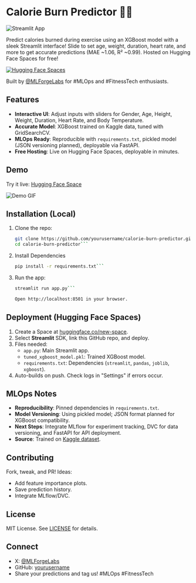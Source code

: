 # Calorie Burn Predictor 🏃‍♂️

![Streamlit App](https://via.placeholder.com/800x400.png?text=Calorie+Burn+Predictor+App) <!-- Replace with your screenshot/GIF -->

Predict calories burned during exercise using an XGBoost model with a sleek Streamlit interface! Slide to set age, weight, duration, heart rate, and more to get accurate predictions (MAE ~1.06, R² ~0.99). Hosted on Hugging Face Spaces for free!

[![Hugging Face Spaces](https://img.shields.io/badge/%F0%9F%A4%97%20Hugging%20Face-Spaces-blue)](https://huggingface.co/spaces/yourusername/calorie-burn-predictor) <!-- Update with your Space URL -->

Built by [@MLForgeLabs](https://x.com/MLForgeLabs) for #MLOps and #FitnessTech enthusiasts.

## Features
- **Interactive UI**: Adjust inputs with sliders for Gender, Age, Height, Weight, Duration, Heart Rate, and Body Temperature.
- **Accurate Model**: XGBoost trained on Kaggle data, tuned with GridSearchCV.
- **MLOps Ready**: Reproducible with `requirements.txt`, pickled model (JSON versioning planned), deployable via FastAPI.
- **Free Hosting**: Live on Hugging Face Spaces, deployable in minutes.

## Demo
Try it live: [Hugging Face Space](https://huggingface.co/spaces/yourusername/calorie-burn-predictor) <!-- Update with your Space URL -->

![Demo GIF](https://via.placeholder.com/600x300.png?text=Demo+GIF) <!-- Replace with your GIF -->

## Installation (Local)
1. Clone the repo:
   ```bash
   git clone https://github.com/yourusername/calorie-burn-predictor.git
   cd calorie-burn-predictor```

2. Install Dependencies
    ```bash 
    pip install -r requirements.txt```

3. Run the app:
    ```bash
    streamlit run app.py```

    Open http://localhost:8501 in your browser.


## Deployment (Hugging Face Spaces)
1. Create a Space at [huggingface.co/new-space](https://huggingface.co/new-space).
2. Select **Streamlit** SDK, link this GitHub repo, and deploy.
3. Files needed:
   - `app.py`: Main Streamlit app.
   - `tuned_xgboost_model.pkl`: Trained XGBoost model.
   - `requirements.txt`: Dependencies (`streamlit`, `pandas`, `joblib`, `xgboost`).
4. Auto-builds on push. Check logs in "Settings" if errors occur.

## MLOps Notes
- **Reproducibility**: Pinned dependencies in `requirements.txt`.
- **Model Versioning**: Using pickled model; JSON format planned for XGBoost compatibility.
- **Next Steps**: Integrate MLflow for experiment tracking, DVC for data versioning, and FastAPI for API deployment.
- **Source**: Trained on [Kaggle dataset](https://www.kaggle.com/datasets/fmendes/exercise-and-calories-burned).

## Contributing
Fork, tweak, and PR! Ideas:
- Add feature importance plots.
- Save prediction history.
- Integrate MLflow/DVC.

## License
MIT License. See [LICENSE](LICENSE) for details.

## Connect
- X: [@MLForgeLabs](https://x.com/MLForgeLabs)
- GitHub: [yourusername](https://github.com/yourusername)
- Share your predictions and tag us! #MLOps #FitnessTech